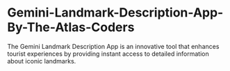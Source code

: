 # Gemini-Landmark-Description-App-By-The-Atlas-Coders
The Gemini Landmark Description App is an innovative tool that enhances tourist experiences by providing instant access to detailed information about iconic landmarks. 
